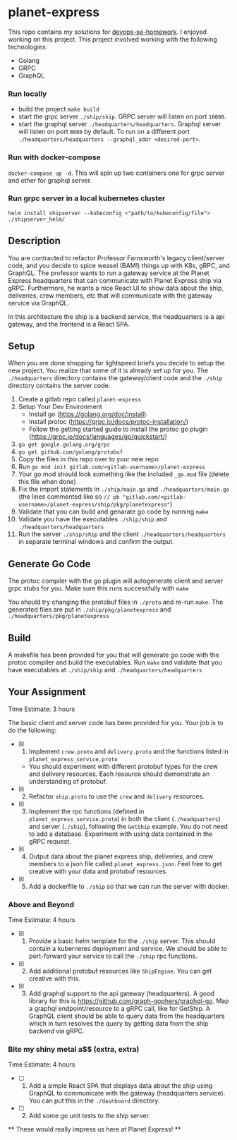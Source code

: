 # planet-express

This repo contains my solutions for [devops-se-homework](https://github.com/DivvyPayHQ/devops-se-homework).
I enjoyed working on this project. This project involved working with the following technologies:
* Golang
* GRPC
* GraphQL

### Run locally
* build the project ```make build```
* start the grpc server ```./ship/ship```. GRPC server will listen on port ```10000```.
* start the graphql server ```./headquarters/headquarters```. Graphql server will listen on port ```8080``` by default. To run on a different port ```./headquarters/headquarters --graphql_addr <desired-port>```.

### Run with docker-compose
```docker-compose up -d```. This will spin up two containers one for grpc server and other for graphql server.

### Run grpc server in a local kubernetes cluster
```helm install shipserver --kubeconfig <"path/to/kubeconfig/file"> ./shipserver_helm/```

## Description

You are contracted to refactor Professor Farnsworth's legacy client/server code, and you decide to spice weasel (BAM!) things up with K8s, gRPC, and GraphQL.
The professor wants to run a gateway service at the Planet Express headquarters that can communicate with Planet Express ship via gRPC.
Furthermore, he wants a nice React UI to show data about the ship, deliveries, crew members, etc that will communicate with the gateway service via GraphQL.

In this architecture the ship is a backend service, the headquarters is a api gateway, and the frontend is a React SPA.

## Setup

When you are done shopping for lightspeed briefs you decide to setup the new project. You realize that some of it is already set up for you. The `./headquarters` directory contains the gateway/client code and the
`./ship` directory contains the server code.

1. Create a gitlab repo called `planet-express`
2. Setup Your Dev Environment
    - Install go (https://golang.org/doc/install)
    - Install protoc (https://grpc.io/docs/protoc-installation/)
    - Follow the getting started guide to install the protoc go plugin (https://grpc.io/docs/languages/go/quickstart/)
3. `go get google.golang.org/grpc`
4. `go get github.com/golang/protobuf`
5. Copy the files in this repo over to your new repo
6. Run `go mod init gitlab.com/<gitlab-username>/planet-express`
7. Your go mod should look something like the included `_go.mod` file (delete this file when done)
8. Fix the import statements in `./ship/main.go` and `./headquarters/main.go` (the lines commented like so `// pb "gitlab.com/<gitlab-username>/planet-express/ship/pkg/planetexpress"`)
9. Validate that you can build and genarate go code by running `make`
10. Validate you have the executables `./ship/ship` and `./headquarters/headquarters`
11. Run the server `./ship/ship` and the client `./headquarters/headquarters` in separate terminal windows and confirm the output.

## Generate Go Code

The protoc compiler with the go plugin will autogenerate client and server grpc stubs for you. Make sure this runs successfully with `make`

You should try changing the protobuf files in `./proto` and re-run `make`. The generated files are put in `./ship/pkg/planetexpress` and `./headquarters/pkg/planetexpress`

## Build

A makefile has been provided for you that will generate go code with the protoc compiler and build the executables. Run `make` and validate that you have executables at `./ship/ship` and `./headquarters/headquarters`

## Your Assignment

Time Estimate: 3 hours

The basic client and server code has been provided for you. Your job is to do the following:

- [x] 1. Implement `crew.proto` and `delivery.proto` and the functions listed in `planet_express_service.proto`
    - You should experiment with different protobuf types for the crew and delivery resources. Each resource should demonstrate an understanding of protobuf.
- [x] 2. Refactor `ship.proto` to use the `crew` and `delivery` resources.
- [x] 3. Implement the rpc functions (defined in `planet_express_service.proto`) in both the client (`./headquarters`) and server (`./ship`), following the `GetShip` example. You do not need to add a database. Experiment with using data contained in the gRPC request.
- [x] 4. Output data about the planet express ship, deliveries, and crew members to a json file called `planet_express.json`. Feel free to get creative with your data and protobuf resources.
- [x] 5. Add a dockerfile to `./ship` so that we can run the server with docker.

### Above and Beyond

Time Estimate: 4 hours

- [x] 1. Provide a basic helm template for the `./ship` server. This should contain a kubernetes deployment and service. We should be able to port-forward your service to call the `./ship` rpc functions.
- [x] 2. Add additional protobuf resources like `ShipEngine`. You can get creative with this.
- [x] 3. Add graphql support to the api gateway (headquarters). A good library for this is https://github.com/graph-gophers/graphql-go. Map a graphql endpoint/resource to a gRPC call, like for GetShip.
A GraphQL client should be able to query data from the headquarters which in turn resolves the query by getting data from the ship backend via gRPC.

### Bite my shiny metal a$$ (extra, extra)

Time Estimate: 4 hours

- [ ] 1. Add a simple React SPA that displays data about the ship using GraphQL to communicate with the gateway (headquarters service). You can put this in the `./dashboard` directory.
- [ ] 2. Add some go unit tests to the ship server.

** These would really impress us here at Planet Express! **
